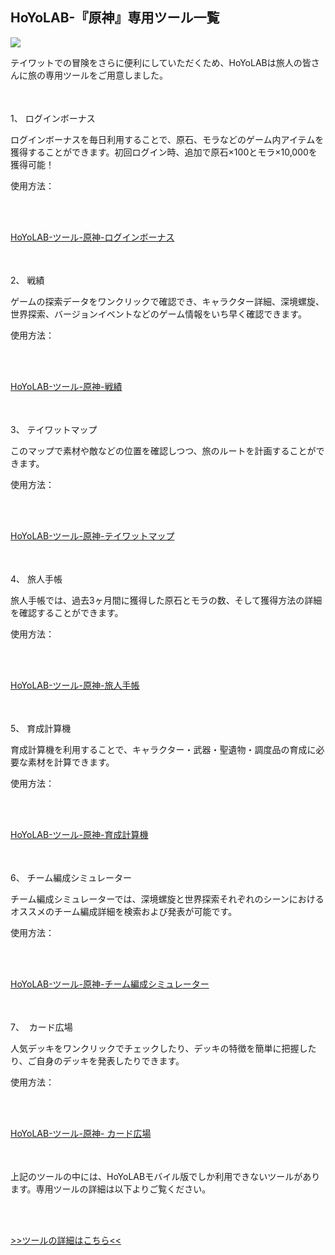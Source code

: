 ## HoYoLAB-『原神』専用ツール一覧
<img src="https://sdk.hoyoverse.com/upload/ann/2023/05/23/fb6afd913c2a6b3a21aaa8432e78f54d_1789115376553316190.jpg">
<p style="white-space: pre-wrap;">テイワットでの冒険をさらに便利にしていただくため、HoYoLABは旅人の皆さんに旅の専用ツールをご用意しました。</p><p style="white-space: pre-wrap; min-height: 1.5em;"></p><p style="white-space: pre-wrap;">1、 ログインボーナス</p><p style="white-space: pre-wrap;">ログインボーナスを毎日利用することで、原石、モラなどのゲーム内アイテムを獲得することができます。初回ログイン時、追加で原石×100とモラ×10,000を獲得可能！</p><p style="white-space: pre-wrap;">使用方法：</p><p style="white-space: pre-wrap;">

[HoYoLAB-ツール-原神-ログインボーナス](https://act.hoyolab.com/ys/event/signin-sea-v3/index.html?act_id=e202102251931481&hyl_auth_required=true&hyl_presentation_style=fullscreen&utm_source=ingame&utm_medium=notice&utm_campaign=overview&utm_id=2)
</p><p style="white-space: pre-wrap; min-height: 1.5em;"></p><p style="white-space: pre-wrap;">2、 戦績</p><p style="white-space: pre-wrap;">ゲームの探索データをワンクリックで確認でき、キャラクター詳細、深境螺旋、世界探索、バージョンイベントなどのゲーム情報をいち早く確認できます。</p><p style="white-space: pre-wrap;">使用方法：</p><p style="white-space: pre-wrap;">

[HoYoLAB-ツール-原神-戦績](https://act.hoyolab.com/app/community-game-records-sea/index.html?bbs_presentation_style=fullscreen&bbs_auth_required=true&v=101&gid=2&utm_source=ingame&utm_medium=notice&utm_campaign=overview&utm_id=2)
</p><p style="white-space: pre-wrap; min-height: 1.5em;"></p><p style="white-space: pre-wrap;">3、 テイワットマップ</p><p style="white-space: pre-wrap;">このマップで素材や敵などの位置を確認しつつ、旅のルートを計画することができます。</p><p style="white-space: pre-wrap;">使用方法：</p><p style="white-space: pre-wrap;">

[HoYoLAB-ツール-原神-テイワットマップ](https://act.hoyolab.com/ys/app/interactive-map/index.html?bbs_presentation_style=no_header&utm_source=ingame&utm_medium=notice&utm_campaign=overview&utm_id=2#/map/2)
</p><p style="white-space: pre-wrap; min-height: 1.5em;"></p><p style="white-space: pre-wrap;">4、 旅人手帳</p><p style="white-space: pre-wrap;">旅人手帳では、過去3ヶ月間に獲得した原石とモラの数、そして獲得方法の詳細を確認することができます。</p><p style="white-space: pre-wrap;">使用方法：</p><p style="white-space: pre-wrap;">

[HoYoLAB-ツール-原神-旅人手帳](https://act.hoyolab.com/ys/event/e20210923journal/index.html?hyl_presentation_style=fullscreen&hyl_auth_required=true&utm_source=ingame&utm_medium=notice&utm_campaign=overview&utm_id=2)
</p><p style="white-space: pre-wrap; min-height: 1.5em;"></p><p style="white-space: pre-wrap;">5、 育成計算機</p><p style="white-space: pre-wrap;">育成計算機を利用することで、キャラクター・武器・聖遺物・調度品の育成に必要な素材を計算できます。</p><p style="white-space: pre-wrap;">使用方法：</p><p style="white-space: pre-wrap;">

[HoYoLAB-ツール-原神-育成計算機](https://act.hoyolab.com/ys/event/calculator-sea/index.html?bbs_presentation_style=fullscreen&bbs_auth_required=true&utm_source=ingame&utm_medium=notice&utm_campaign=overview&utm_id=2)
</p><p style="white-space: pre-wrap; min-height: 1.5em;"></p><p style="white-space: pre-wrap;">6、 チーム編成シミュレーター</p><p style="white-space: pre-wrap;">チーム編成シミュレーターでは、深境螺旋と世界探索それぞれのシーンにおけるオススメのチーム編成詳細を検索および発表が可能です。</p><p style="white-space: pre-wrap;">使用方法：</p><p style="white-space: pre-wrap;">

[HoYoLAB-ツール-原神-チーム編成シミュレーター](https://act.hoyolab.com/ys/event/bbs-lineup-ys-sea/index.html?bbs_presentation_style=fullscreen&bbs_auth_required=true&utm_source=ingame&utm_medium=notice&utm_campaign=overview&utm_id=2)
</p><p style="white-space: pre-wrap; min-height: 1.5em;"></p><p style="white-space: pre-wrap;">7、  カード広場</p><p style="white-space: pre-wrap;">人気デッキをワンクリックでチェックしたり、デッキの特徴を簡単に把握したり、ご自身のデッキを発表したりできます。</p><p style="white-space: pre-wrap;">使用方法：</p><p style="white-space: pre-wrap;">

[HoYoLAB-ツール-原神- カード広場](https://act.hoyolab.com/ys/event/bbs-lineup-qskp/index.html?bbs_presentation_style=fullscreen&utm_source=ingame&utm_medium=notice&utm_id=2)
</p><p style="white-space: pre-wrap; min-height: 1.5em;"></p><p style="white-space: pre-wrap;">上記のツールの中には、HoYoLABモバイル版でしか利用できないツールがあります。専用ツールの詳細は以下よりご覧ください。</p><p style="white-space: pre-wrap;">

[>>ツールの詳細はこちら<<](https://www.hoyolab.com/article/1680746?utm_source=ingame&utm_medium=notice&utm_campaign=overview&utm_id=2)
</p><p style="white-space: pre-wrap; min-height: 1.5em;"></p>
